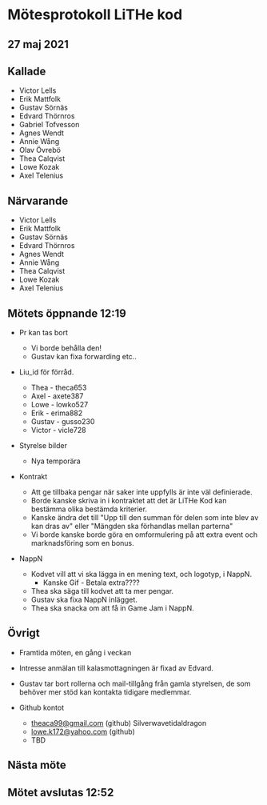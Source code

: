 # Mötesprotokoll LiTHe kod

## 27 maj 2021

## Kallade
- Victor Lells
- Erik Mattfolk
- Gustav Sörnäs
- Edvard Thörnros
- Gabriel Tofvesson
- Agnes Wendt
- Annie Wång
- Olav Övrebö
- Thea Calqvist
- Lowe Kozak
- Axel Telenius

## Närvarande
- Victor Lells
- Erik Mattfolk
- Gustav Sörnäs
- Edvard Thörnros
- Agnes Wendt
- Annie Wång
- Thea Calqvist
- Lowe Kozak
- Axel Telenius

## Mötets öppnande 12:19
- Pr kan tas bort
  - Vi borde behålla den!
  - Gustav kan fixa forwarding etc..

- Liu_id för förråd.
  - Thea - theca653
  - Axel - axete387
  - Lowe - lowko527
  - Erik - erima882
  - Gustav - gusso230
  - Victor - vicle728

- Styrelse bilder
  - Nya temporära

- Kontrakt
  - Att ge tillbaka pengar när saker inte uppfylls är inte väl
    definierade.
  - Borde kanske skriva in i kontraktet att det är LiTHe Kod kan bestämma
    olika bestämda kriterier.
  - Kanske ändra det till "Upp till den summan för delen som inte blev av kan
    dras av" eller "Mängden ska förhandlas mellan parterna"
  - Vi borde kanske borde göra en omformulering på att extra event
    och marknadsföring som en bonus.

- NappN
  - Kodvet vill att vi ska lägga in en mening text, och logotyp, i
    NappN.
    - Kanske Gif - Betala extra????
  - Thea ska säga till kodvet att ta mer pengar.
  - Gustav ska fixa NappN inlägget.
  - Thea ska snacka om att få in Game Jam i NappN.


## Övrigt
- Framtida möten, en gång i veckan

- Intresse anmälan till kalasmottagningen är fixad av Edvard.

- Gustav tar bort rollerna och mail-tillgång från gamla styrelsen,
  de som behöver mer stöd kan kontakta tidigare medlemmar.

- Github kontot
  - theaca99@gmail.com (github) Silverwavetidaldragon
  - lowe.k172@yahoo.com (github)
  - TBD

## Nästa möte


## Mötet avslutas 12:52
